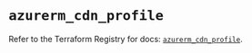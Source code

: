 # `azurerm_cdn_profile`

Refer to the Terraform Registry for docs: [`azurerm_cdn_profile`](https://registry.terraform.io/providers/hashicorp/azurerm/3.86.0/docs/resources/cdn_profile).
